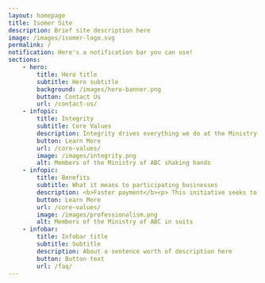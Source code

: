 ```yaml
---
layout: homepage
title: Isomer Site
description: Brief site description here
image: /images/isomer-logo.svg
permalink: /
notification: Here's a notification bar you can use!
sections:
    - hero:
        title: Hero title
        subtitle: Hero subtitle
        background: /images/hero-banner.png
        button: Contact Us
        url: /contact-us/
    - infopic:
        title: Integrity
        subtitle: Core Values
        description: Integrity drives everything we do at the Ministry of ABC<BR>Can there be a second line
        button: Learn More
        url: /core-values/
        image: /images/integrity.png
        alt: Members of the Ministry of ABC shaking hands
    - infopic:
        title: Benefits
        subtitle: What it means to participating businesses
        description: <b>Faster payment</b><p> This initiative seeks to reduce manual processing work across the procure to pay process.</p><b>SME digitalisation</b><p>Bring businesses online and digitalise processes</p>
        button: Learn More
        url: /core-values/
        image: /images/professionalism.png
        alt: Members of the Ministry of ABC in suits
    - infobar:
        title: Infobar title
        subtitle: Subtitle
        description: About a sentence worth of description here
        button: Button text
        url: /faq/
---
```


